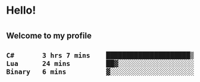 
<h1>Hello!<h1>
<h2>Welcome to my profile<h2>

<!--START_SECTION:waka-->

```txt
C#       3 hrs 7 mins    █████████████████████▒░░░   85.80 %
Lua      24 mins         ██▓░░░░░░░░░░░░░░░░░░░░░░   11.14 %
Binary   6 mins          ▓░░░░░░░░░░░░░░░░░░░░░░░░   03.06 %
```

<!--END_SECTION:waka-->
